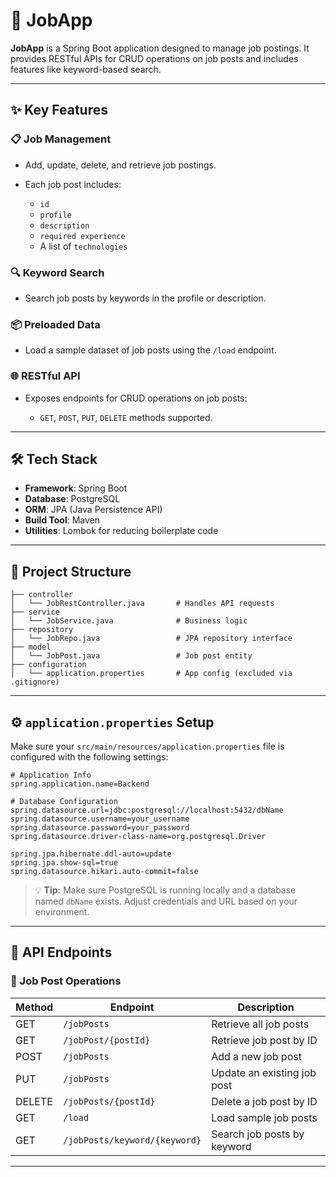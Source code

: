 
# 💼 JobApp

**JobApp** is a Spring Boot application designed to manage job postings. It provides RESTful APIs for CRUD operations on job posts and includes features like keyword-based search.

---

## ✨ Key Features

### 📋 Job Management

* Add, update, delete, and retrieve job postings.
* Each job post includes:

  * `id`
  * `profile`
  * `description`
  * `required experience`
  * A list of `technologies`

### 🔍 Keyword Search

* Search job posts by keywords in the profile or description.

### 📦 Preloaded Data

* Load a sample dataset of job posts using the `/load` endpoint.

### 🌐 RESTful API

* Exposes endpoints for CRUD operations on job posts:

  * `GET`, `POST`, `PUT`, `DELETE` methods supported.


---

## 🛠️ Tech Stack

* **Framework**: Spring Boot
* **Database**: PostgreSQL
* **ORM**: JPA (Java Persistence API)
* **Build Tool**: Maven
* **Utilities**: Lombok for reducing boilerplate code

---

## 📁 Project Structure

```
├── controller
│   └── JobRestController.java       # Handles API requests
├── service
│   └── JobService.java              # Business logic
├── repository
│   └── JobRepo.java                 # JPA repository interface
├── model
│   └── JobPost.java                 # Job post entity
├── configuration
│   └── application.properties       # App config (excluded via .gitignore)

```

---

## ⚙️ `application.properties` Setup

Make sure your `src/main/resources/application.properties` file is configured with the following settings:

```properties
# Application Info
spring.application.name=Backend

# Database Configuration
spring.datasource.url=jdbc:postgresql://localhost:5432/dbName
spring.datasource.username=your_username
spring.datasource.password=your_password
spring.datasource.driver-class-name=org.postgresql.Driver

spring.jpa.hibernate.ddl-auto=update
spring.jpa.show-sql=true
spring.datasource.hikari.auto-commit=false
```

> 💡 **Tip:** Make sure PostgreSQL is running locally and a database named `dbName` exists. Adjust credentials and URL based on your environment.
---

## 📌 API Endpoints

### 🔧 Job Post Operations

| Method | Endpoint                      | Description                 |
| ------ | ----------------------------- | --------------------------- |
| GET    | `/jobPosts`                   | Retrieve all job posts      |
| GET    | `/jobPost/{postId}`           | Retrieve job post by ID     |
| POST   | `/jobPosts`                   | Add a new job post          |
| PUT    | `/jobPosts`                   | Update an existing job post |
| DELETE | `/jobPosts/{postId}`          | Delete a job post by ID     |
| GET    | `/load`                       | Load sample job posts       |
| GET    | `/jobPosts/keyword/{keyword}` | Search job posts by keyword |

---

